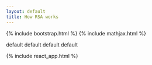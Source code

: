 ```yaml
---
layout: default
title: How RSA works
---
```

{% include bootstrap.html %}
{% include mathjax.html %}

<div id="slides" style="display: none;">

<div class="slide" markdown="1">
## Generating the keys

RSA is a public-key cryptosystem, so we must generate a private key $d$ for decryption and a public key $e$ for encryption.
To make it possible to encrypt and decrypt a message with different keys, they must share a property. The property is that $d$ is the multiplicative inverse of $e$.

$$
  de \equiv 1 \pmod n
$$

$n$ is equal to the product of two distinct large primes $p$ and $q$.

_generate primes_                                     ?*box showing the code*?
$p =$ *box*                                             ?                      ?
$q =$ *box*                                             ?                      ?
$n =$ *aalal*                                           ?                      ?

Before generating $e$, we must calculate $\phi(n)$. $\phi(x)$ is the totient function of $x$, which gives the number of primes less than $x$. By [Euler's theorem](https://en.wikipedia.org/wiki/Euler%27s_theorem), we know that when $x$ is a product of two primes $a$ and $b$, $\phi(x) = (a-1)(b-1)$. So,

$$
  \phi(n) = (p-1)(q-1)
$$

$e$ must be an integer such that $1 < e < \phi(n)$ and $gcd(e, \phi(n)) = 1$, i.e. $e$ is relatively prime to $\phi(n)$. The value of $e$ is usually equal to $e^{16} + 1 = 65,537$ since it's size doesn't influence a lot on security. Only the performance of encryption is affected if the bit-length of $e$ is too large.

_generate e_ e = *box*                              ?*box showing the code*?

The public key is the pair $(e, n)$.

Now we calculate the value of $d$. Because $d$ is the multiplicative inverse of $e$, we can calculate it using [Euclid's algorithm](https://en.wikipedia.org/wiki/Euclidean_algorithm), which sth, and choose the.

_calculate d_ d = *box*                              ?*box showing each step*?

The private key is the pair $(d, n)$.
</div>

<div class="slide" markdown="1">
## Encryption

Let's test some inline math $x$, $y$, $x_1$, $y_1$.

Now a inline math with special character: $|\psi\rangle$, $x'$, $x^\*$.

Test a display math:
$$
   |\psi_1\rangle = a|0\rangle + b|1\rangle
$$
Is it O.K.?

Test a display math with equation number:
\begin{equation}
   |\psi_1\rangle = a|0\rangle + b|1\rangle
\end{equation}
Is it O.K.?

</div>
</div>

<div id="root">

default default default default

</div>

{% include react_app.html %}

